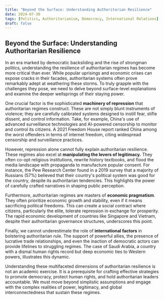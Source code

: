 ```yaml
---
title: "Beyond the Surface: Understanding Authoritarian Resilience"
date: 2024-07-30
tags: [Politics, Authoritarianism, Democracy, International Relations]
draft: false 
---
```


## Beyond the Surface: Understanding Authoritarian Resilience

In an era marked by democratic backsliding and the rise of strongman politics, understanding the resilience of authoritarian regimes has become more critical than ever.  While popular uprisings and economic crises can expose cracks in their facades, authoritarian systems often prove remarkably adept at weathering these storms. To truly grapple with the challenges they pose, we need to delve beyond surface-level explanations and examine the deeper wellsprings of their staying power.

One crucial factor is the sophisticated **machinery of repression** that authoritarian regimes construct.  These are not simply blunt instruments of violence; they are carefully calibrated systems designed to instill fear, stifle dissent, and control information. Take, for example, China's use of advanced surveillance technologies and AI-powered censorship to monitor and control its citizens.  A 2021 Freedom House report ranked China among the worst offenders in terms of internet freedom, citing widespread censorship and surveillance practices. 

However, repression alone cannot fully explain authoritarian resilience. These regimes also excel at **manipulating the levers of legitimacy.** They often co-opt religious institutions, rewrite history textbooks, and flood the media landscape with propaganda to manufacture popular consent.  For instance, the Pew Research Center found in a 2019 survey that a majority of Russians (57%) believed that their country's political system was good for the country, despite its authoritarian tendencies. This highlights the power of carefully crafted narratives in shaping public perception.

Furthermore, authoritarian regimes are masters of **economic pragmatism**.  They often prioritize economic growth and stability, even if it means sacrificing political freedoms.  This can create a social contract where citizens, particularly the elite, tolerate repression in exchange for prosperity.  The rapid economic development of countries like Singapore and Vietnam, despite their authoritarian governance structures, underscores this point.

Finally, we cannot underestimate the role of **international factors** in bolstering authoritarian rule. The support of powerful allies, the presence of lucrative trade relationships, and even the inaction of democratic actors can provide lifelines to struggling regimes.  The case of Saudi Arabia, a country with a dismal human rights record but deep economic ties to Western powers, illustrates this dynamic.

Understanding these multifaceted dimensions of authoritarian resilience is not an academic exercise. It is a prerequisite for crafting effective strategies to promote democracy, protect human rights, and hold authoritarian leaders accountable.  We must move beyond simplistic assumptions and engage with the complex realities of power, legitimacy, and global interconnectedness that sustain these regimes. 
